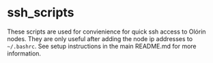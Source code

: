 # ssh_scripts

These scripts are used for convienience for quick ssh access to Olórin nodes. They are only useful after adding the node ip addresses to `~/.bashrc`. See setup instructions in the main README.md for more information.